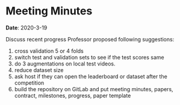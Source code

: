 
# Meeting Minutes
**Date**: 2020-3-19

Discuss recent progress
Professor proposed following suggestions:
1. cross validation 5 or 4 folds
2. switch test and validation sets to see if the test scores same
3. do 3 augmentations on local test videos. 
4. reduce dataset size
5. ask host if they can open the leaderboard or dataset after the competition
6. build the repository on GitLab and put meeting minutes, papers, contract, milestones, progress, paper template

